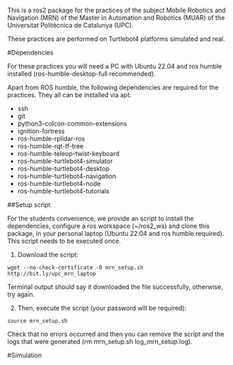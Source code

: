 This is a ros2 package for the practices of the subject Mobile Robotics and Navigation (MRN) of the Master in Automation and Robotics (MUAR) of the Universitat Politècnica de Catalunya (UPC).

These practices are performed on Turtlebot4 platforms simulated and real.

#Dependencies

For these practices you will need a PC with Ubuntu 22.04 and ros humble installed (ros-humble-desktop-full recommended).

Apart from ROS humble, the following dependencies are required for the practices. They all can be installed via apt:
- ssh
- git
- python3-colcon-common-extensions
- ignition-fortress
- ros-humble-rplidar-ros 
- ros-humble-rqt-tf-tree
- ros-humble-teleop-twist-keyboard
- ros-humble-turtlebot4-simulator 
- ros-humble-turtlebot4-desktop 
- ros-humble-turtlebot4-navigation 
- ros-humble-turtlebot4-node 
- ros-humble-turtlebot4-tutorials

##Setup script

For the students convenience, we provide an script to install the dependencies, configure a ros workspace (~/ros2_ws) and clone this package, in your personal laptop (Ubuntu 22.04 and ros humble required).
This script needs to be executed once. 

1. Download the script:

`wget --no-check-certificate -O mrn_setup.sh http://bit.ly/upc_mrn_laptop`

Terminal output should say it downloaded the file successfully, otherwise, try again. 

2. Then, execute the script (your password will be required):

`source mrn_setup.sh`

Check that no errors occurred and then you can remove the script and the logs that were generated (rm mrn_setup.sh log_mrn_setup.log).

#Simulation

